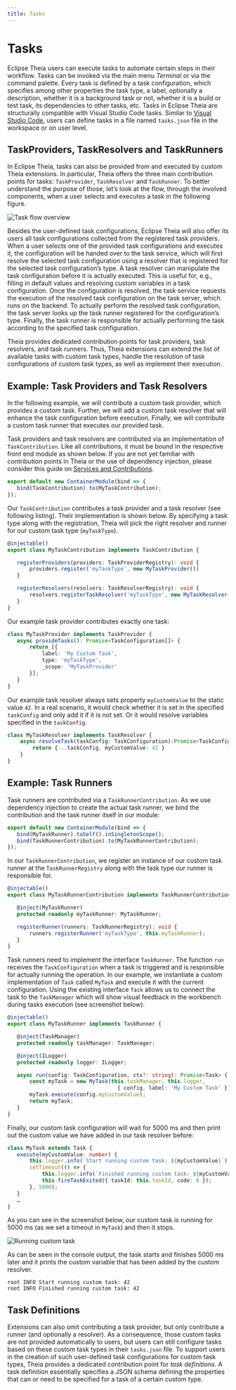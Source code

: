 ```yaml
---
title: Tasks
---
```


# Tasks

Eclipse Theia users can execute tasks to automate certain steps in their workflow.
Tasks can be invoked via the main menu *Terminal* or via the command palette.
Every task is defined by a task configuration, which specifies among other properties the task type, a label, optionally a description, whether it is a background task or not, whether it is a build or test task, its dependencies to other tasks, etc.
Tasks in Eclipse Theia are structurally compatible with Visual Studio Code tasks.
Similar to [Visual Studio Code](https://code.visualstudio.com/docs/editor/tasks), users can define tasks in a file named `tasks.json` file in the workspace or on user level.

## TaskProviders, TaskResolvers and TaskRunners

In Eclipse Theia, tasks can also be provided from and executed by custom Theia extensions.
In particular, Theia offers the three main contribution points for tasks: `TaskProvider`, `TaskResolver` and `TaskRunner`.
To better understand the purpose of those, let’s look at the flow, through the involved components, when a user selects and executes a task in the following figure.

<img src="/tasks.png" alt="Task flow overview" style="max-width: 915px">

Besides the user-defined task configurations, Eclipse Theia will also offer its users all task configurations collected from the registered task providers.
When a user selects one of the provided task configurations and executes it, the configuration will be handed over to the task service, which will first resolve the selected task configuration using a resolver that is registered for the selected task configuration’s type.
A task resolver can manipulate the task configuration before it is actually executed.
This is useful for, e.g., filling in default values and resolving custom variables in a task configuration.
Once the configuration is resolved, the task service requests the execution of the resolved task configuration on the task server, which runs on the backend.
To actually perform the resolved task configuration, the task server looks up the task runner registered for the configuration’s type.
Finally, the task runner is responsible for actually performing the task according to the specified task configuration.

Theia provides dedicated contribution points for task providers, task resolvers, and task runners.
Thus, Theia extensions can extend the list of available tasks with custom task types, handle the resolution of task configurations of custom task types, as well as implement their execution.

## Example: Task Providers and Task Resolvers

In the following example, we will contribute a custom task provider, which provides a custom task.
Further, we will add a custom task resolver that will enhance the task configuration before execution.
Finally, we will contribute a custom task runner that executes our provided task.

Task providers and task resolvers are contributed via an implementation of `TaskContribution`.
Like all contributions, it must be bound in the respective front end module as shown below.
If you are not yet familiar with contribution points in Theia or the use of dependency injection, please consider this guide on [Services and Contributions](https://theia-ide.org/docs/services_and_contributions/).

``` typescript
export default new ContainerModule(bind => {
   bind(TaskContribution).to(MyTaskContribution);
});
```

Our `TaskContribution` contributes a task provider and a task resolver (see following listing). Their implementation is shown below. By specifying a task type along with the registration, Theia will pick the right resolver and runner for our custom task type (`myTaskType`).

``` typescript
@injectable()
export class MyTaskContribution implements TaskContribution {

   registerProviders(providers: TaskProviderRegistry): void {
       providers.register('myTaskType', new MyTaskProvider())
   }

   registerResolvers(resolvers: TaskResolverRegistry): void {
       resolvers.registerTaskResolver('myTaskType', new MyTaskResolver())
   }
}
```

Our example task provider contributes exactly one task:

``` typescript
class MyTaskProvider implements TaskProvider {
   async provideTasks(): Promise<TaskConfiguration[]> {
       return [{
           label: 'My Custom Task',
           type: 'myTaskType',
           _scope: 'MyTaskProvider'
       }];
   }
}
```

Our example task resolver always sets property `myCustomValue` to the static value `42`.
In a real scenario, it would check whether it is set in the specified `taskConfig` and only add it if it is not set. Or it would resolve variables specified in the `taskConfig`.

``` typescript
class MyTaskResolver implements TaskResolver {
    async resolveTask(taskConfig: TaskConfiguration):Promise<TaskConfiguration> {
        return {...taskConfig, myCustomValue: 42 }
    }
}
```

## Example: Task Runners

Task runners are contributed via a `TaskRunnerContribution`. As we use dependency injection to create the actual task runner, we bind the contribution and the task runner itself in our module:

``` typescript
export default new ContainerModule(bind => {
   bind(MyTaskRunner).toSelf().inSingletonScope();
   bind(TaskRunnerContribution).to(MyTaskRunnerContribution);
});
```

In our `TaskRunnerContribution`, we register an instance of our custom task runner at the `TaskRunnerRegistry` along with the task type our runner is responsible for.

``` typescript
@injectable()
export class MyTaskRunnerContribution implements TaskRunnerContribution {

   @inject(MyTaskRunner)
   protected readonly myTaskRunner: MyTaskRunner;

   registerRunner(runners: TaskRunnerRegistry): void {
       runners.registerRunner('myTaskType', this.myTaskRunner);
   }
}
```

Task runners need to implement the interface `TaskRunner`.
The function `run` receives the `TaskConfiguration` when a task is triggered and is responsible for actually running the operation.
In our example, we instantiate a custom implementation of `Task` called `MyTask` and execute it with the current configuration.
Using the existing interface `Task` allows us to connect the task to the `TaskManager` which will show visual feedback in the workbench during tasks execution (see screenshot below).

``` typescript
@injectable()
export class MyTaskRunner implements TaskRunner {

   @inject(TaskManager)
   protected readonly taskManager: TaskManager;

   @inject(ILogger)
   protected readonly logger: ILogger;

   async run(config: TaskConfiguration, ctx?: string): Promise<Task> {
       const myTask = new MyTask(this.taskManager, this.logger,
                                   { config, label: 'My Custom Task' });
       myTask.execute(config.myCustomValue);
       return myTask;
   }
}
```

Finally, our custom task configuration will wait for 5000 ms and then print out the custom value we have added in our task resolver before:

``` typescript
class MyTask extends Task {
   execute(myCustomValue: number) {
       this.logger.info(`Start running custom task: ${myCustomValue}`);
       setTimeout(() => {
           this.logger.info(`Finished running custom task: ${myCustomValue}`);
           this.fireTaskExited({ taskId: this.taskId, code: 0 });
       }, 5000);
   }
   …
}
```

As you can see in the screenshot below, our custom task is running for 5000 ms (as we set a timeout in `MyTask`) and then it stops.

<img src="/running-custom-task.gif" alt="Running custom task" style="max-width: 702px">

As can be seen in the console output, the task starts and finishes 5000 ms later and it prints the custom variable that has been added by the custom resolver.

```
root INFO Start running custom task: 42
root INFO Finished running custom task: 42
```

## Task Definitions

Extensions can also omit contributing a task provider, but only contribute a runner (and optionally a resolver).
As a consequence, those custom tasks are not provided automatically to users, but users can still configure tasks based on these custom task types in their `tasks.json` file.
To support users in the creation of such user-defined task configurations for custom task types, Theia provides a dedicated contribution point for *task definitions*.
A task definition essentially specifies a JSON schema defining the properties that can or need to be specified for a task of a certain custom type.
